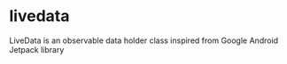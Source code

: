 # livedata
LiveData is an observable data holder class inspired from Google Android Jetpack library
